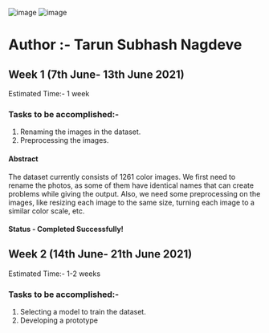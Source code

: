 
![image](https://user-images.githubusercontent.com/66901757/119221827-e3294100-bb0e-11eb-8595-749a1dd9c932.png) 
![image](https://user-images.githubusercontent.com/66901757/119222398-d528ef80-bb11-11eb-836a-30dd3ee3ec64.png)
# Author :- Tarun Subhash Nagdeve


## Week 1 (7th June- 13th June 2021)
   Estimated Time:- 1 week  <br />
### Tasks to be accomplished:-
 1. Renaming the images in the dataset. <br />
 2. Preprocessing the images. <br />
#### Abstract
The dataset currently consists of 1261 color images. We first need to rename the photos, as some of them have identical names that can create problems while giving the output. Also, we need some preprocessing on the images, like resizing each image to the same size, turning each image to a similar color scale, etc.
#### Status - Completed Successfully!

## Week 2 (14th June- 21th June 2021)
   Estimated Time:- 1-2 weeks  <br />
### Tasks to be accomplished:-
  1. Selecting a model to train the dataset.
  2. Developing a prototype
 
   


         
